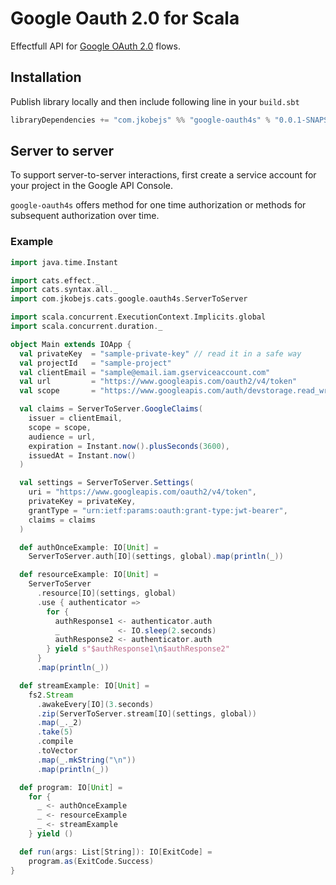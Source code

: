 # Google Oauth 2.0 for Scala

Effectfull API for [Google OAuth 2.0][google-oauth] flows.

Installation
------------
Publish library locally and then include following line in your `build.sbt`

```scala
libraryDependencies += "com.jkobejs" %% "google-oauth4s" % "0.0.1-SNAPSHOT"
```

Server to server
----------------

To support server-to-server interactions, first create a service account for your project in the Google API Console.

`google-oauth4s` offers method for one time authorization or methods for subsequent authorization over time.

### Example

```scala
import java.time.Instant

import cats.effect._
import cats.syntax.all._
import com.jkobejs.cats.google.oauth4s.ServerToServer

import scala.concurrent.ExecutionContext.Implicits.global
import scala.concurrent.duration._

object Main extends IOApp {
  val privateKey  = "sample-private-key" // read it in a safe way
  val projectId   = "sample-project"
  val clientEmail = "sample@email.iam.gserviceaccount.com"
  val url         = "https://www.googleapis.com/oauth2/v4/token"
  val scope       = "https://www.googleapis.com/auth/devstorage.read_write"

  val claims = ServerToServer.GoogleClaims(
    issuer = clientEmail,
    scope = scope,
    audience = url,
    expiration = Instant.now().plusSeconds(3600),
    issuedAt = Instant.now()
  )

  val settings = ServerToServer.Settings(
    uri = "https://www.googleapis.com/oauth2/v4/token",
    privateKey = privateKey,
    grantType = "urn:ietf:params:oauth:grant-type:jwt-bearer",
    claims = claims
  )

  def authOnceExample: IO[Unit] =
    ServerToServer.auth[IO](settings, global).map(println(_))

  def resourceExample: IO[Unit] =
    ServerToServer
      .resource[IO](settings, global)
      .use { authenticator =>
        for {
          authResponse1 <- authenticator.auth
          _             <- IO.sleep(2.seconds)
          authResponse2 <- authenticator.auth
        } yield s"$authResponse1\n$authResponse2"
      }
      .map(println(_))

  def streamExample: IO[Unit] =
    fs2.Stream
      .awakeEvery[IO](3.seconds)
      .zip(ServerToServer.stream[IO](settings, global))
      .map(_._2)
      .take(5)
      .compile
      .toVector
      .map(_.mkString("\n"))
      .map(println(_))

  def program: IO[Unit] =
    for {
      _ <- authOnceExample
      _ <- resourceExample
      _ <- streamExample
    } yield ()

  def run(args: List[String]): IO[ExitCode] =
    program.as(ExitCode.Success)
}
```

[google-oauth]: https://developers.google.com/identity/protocols/OAuth2
